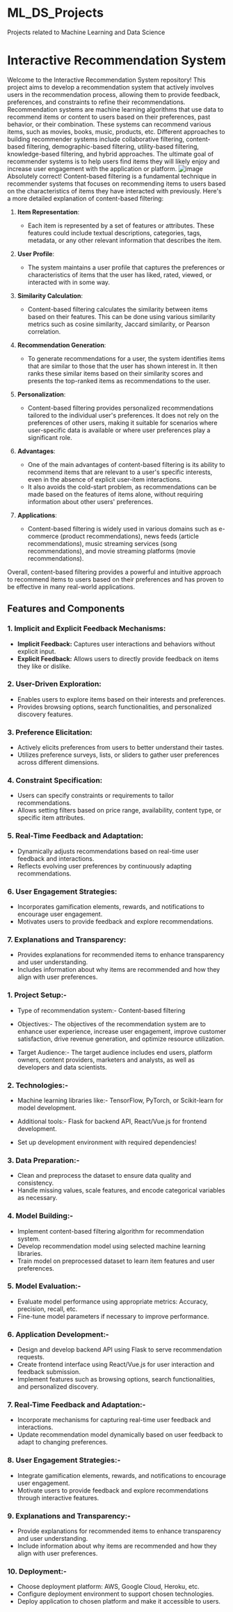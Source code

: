 # ML_DS_Projects
Projects related to Machine Learning and Data Science

# Interactive Recommendation System

Welcome to the Interactive Recommendation System repository! This project aims to develop a recommendation system that actively involves users in the recommendation process, allowing them to provide feedback, preferences, and constraints to refine their recommendations.
Recommendation systems are machine learning algorithms that use data to recommend items or content to users based on their preferences, past behavior, or their combination. These systems can recommend various items, such as movies, books, music, products, etc. 
Different approaches to building recommender systems include collaborative filtering, content-based filtering, demographic-based filtering, utility-based filtering, knowledge-based filtering, and hybrid approaches. The ultimate goal of recommender systems is to help users find items they will likely enjoy and increase user engagement with the application or platform.
![image](https://github.com/itsmemauliii/ML_DS_Projects/assets/124795820/3ed38c48-98b1-4566-a445-1eba74f7dc7d)
Absolutely correct! Content-based filtering is a fundamental technique in recommender systems that focuses on recommending items to users based on the characteristics of items they have interacted with previously. Here's a more detailed explanation of content-based filtering:

1. **Item Representation**: 
   - Each item is represented by a set of features or attributes. These features could include textual descriptions, categories, tags, metadata, or any other relevant information that describes the item.

2. **User Profile**: 
   - The system maintains a user profile that captures the preferences or characteristics of items that the user has liked, rated, viewed, or interacted with in some way.

3. **Similarity Calculation**:
   - Content-based filtering calculates the similarity between items based on their features. This can be done using various similarity metrics such as cosine similarity, Jaccard similarity, or Pearson correlation.

4. **Recommendation Generation**:
   - To generate recommendations for a user, the system identifies items that are similar to those that the user has shown interest in. It then ranks these similar items based on their similarity scores and presents the top-ranked items as recommendations to the user.

5. **Personalization**:
   - Content-based filtering provides personalized recommendations tailored to the individual user's preferences. It does not rely on the preferences of other users, making it suitable for scenarios where user-specific data is available or where user preferences play a significant role.

6. **Advantages**:
   - One of the main advantages of content-based filtering is its ability to recommend items that are relevant to a user's specific interests, even in the absence of explicit user-item interactions.
   - It also avoids the cold-start problem, as recommendations can be made based on the features of items alone, without requiring information about other users' preferences.

7. **Applications**:
   - Content-based filtering is widely used in various domains such as e-commerce (product recommendations), news feeds (article recommendations), music streaming services (song recommendations), and movie streaming platforms (movie recommendations).

Overall, content-based filtering provides a powerful and intuitive approach to recommend items to users based on their preferences and has proven to be effective in many real-world applications.


## Features and Components

### 1. Implicit and Explicit Feedback Mechanisms:
- **Implicit Feedback:** Captures user interactions and behaviors without explicit input.
- **Explicit Feedback:** Allows users to directly provide feedback on items they like or dislike.

### 2. User-Driven Exploration:
- Enables users to explore items based on their interests and preferences.
- Provides browsing options, search functionalities, and personalized discovery features.

### 3. Preference Elicitation:
- Actively elicits preferences from users to better understand their tastes.
- Utilizes preference surveys, lists, or sliders to gather user preferences across different dimensions.

### 4. Constraint Specification:
- Users can specify constraints or requirements to tailor recommendations.
- Allows setting filters based on price range, availability, content type, or specific item attributes.

### 5. Real-Time Feedback and Adaptation:
- Dynamically adjusts recommendations based on real-time user feedback and interactions.
- Reflects evolving user preferences by continuously adapting recommendations.

### 6. User Engagement Strategies:
- Incorporates gamification elements, rewards, and notifications to encourage user engagement.
- Motivates users to provide feedback and explore recommendations.

### 7. Explanations and Transparency:
- Provides explanations for recommended items to enhance transparency and user understanding.
- Includes information about why items are recommended and how they align with user preferences.

### 1. Project Setup:-

- Type of recommendation system:- Content-based filtering

- Objectives:- The objectives of the recommendation system are to enhance user experience, increase user engagement, improve customer satisfaction, drive revenue generation, and optimize resource utilization. 

- Target Audience:- The target audience includes end users, platform owners, content providers, marketers and analysts, as well as developers and data scientists.

### 2. Technologies:-
- Machine learning libraries like:- TensorFlow, PyTorch, or Scikit-learn for model development.

- Additional tools:- Flask for backend API, React/Vue.js for frontend development.

- Set up development environment with required dependencies!

### 3. Data Preparation:-
- Clean and preprocess the dataset to ensure data quality and consistency.
- Handle missing values, scale features, and encode categorical variables as necessary.

### 4. Model Building:-
- Implement content-based filtering algorithm for recommendation system.
- Develop recommendation model using selected machine learning libraries.
- Train model on preprocessed dataset to learn item features and user preferences.

### 5. Model Evaluation:-
- Evaluate model performance using appropriate metrics: Accuracy, precision, recall, etc.
- Fine-tune model parameters if necessary to improve performance.

### 6. Application Development:-
- Design and develop backend API using Flask to serve recommendation requests.
- Create frontend interface using React/Vue.js for user interaction and feedback submission.
- Implement features such as browsing options, search functionalities, and personalized discovery.

### 7. Real-Time Feedback and Adaptation:-
- Incorporate mechanisms for capturing real-time user feedback and interactions.
- Update recommendation model dynamically based on user feedback to adapt to changing preferences.

### 8. User Engagement Strategies:-
- Integrate gamification elements, rewards, and notifications to encourage user engagement.
- Motivate users to provide feedback and explore recommendations through interactive features.

### 9. Explanations and Transparency:-
- Provide explanations for recommended items to enhance transparency and user understanding.
- Include information about why items are recommended and how they align with user preferences.

### 10. Deployment:-
- Choose deployment platform: AWS, Google Cloud, Heroku, etc.
- Configure deployment environment to support chosen technologies.
- Deploy application to chosen platform and make it accessible to users.

